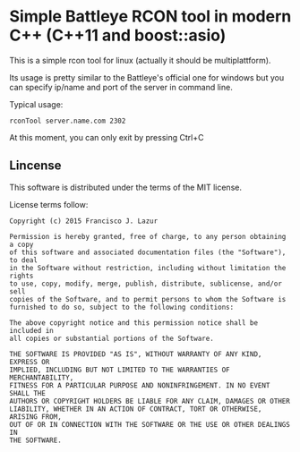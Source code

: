 # Simple Battleye RCON tool in modern C++ (C++11 and boost::asio)

This is a simple rcon tool for linux (actually it should be multiplattform).

Its usage is pretty similar to the Battleye's official one for windows but you
can specify ip/name and port of the server in command line.

Typical usage:

```
rconTool server.name.com 2302
```

At this moment, you can only exit by pressing Ctrl+C

## Lincense

This software is distributed under the terms of the MIT license.

License terms follow:

```
Copyright (c) 2015 Francisco J. Lazur

Permission is hereby granted, free of charge, to any person obtaining a copy
of this software and associated documentation files (the "Software"), to deal
in the Software without restriction, including without limitation the rights
to use, copy, modify, merge, publish, distribute, sublicense, and/or sell
copies of the Software, and to permit persons to whom the Software is
furnished to do so, subject to the following conditions:

The above copyright notice and this permission notice shall be included in
all copies or substantial portions of the Software.

THE SOFTWARE IS PROVIDED "AS IS", WITHOUT WARRANTY OF ANY KIND, EXPRESS OR
IMPLIED, INCLUDING BUT NOT LIMITED TO THE WARRANTIES OF MERCHANTABILITY,
FITNESS FOR A PARTICULAR PURPOSE AND NONINFRINGEMENT. IN NO EVENT SHALL THE
AUTHORS OR COPYRIGHT HOLDERS BE LIABLE FOR ANY CLAIM, DAMAGES OR OTHER
LIABILITY, WHETHER IN AN ACTION OF CONTRACT, TORT OR OTHERWISE, ARISING FROM,
OUT OF OR IN CONNECTION WITH THE SOFTWARE OR THE USE OR OTHER DEALINGS IN
THE SOFTWARE.
```

